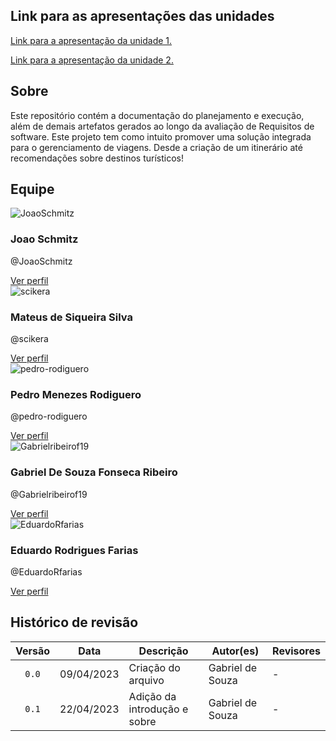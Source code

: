## Link para as apresentações das unidades
<a href="https://youtu.be/pDSMaeipmTE"> Link para a apresentação da unidade 1.</a>

<a href="https://youtu.be/hxYFbL8RVpI"> Link para a apresentação da unidade 2.</a>
<br>





## Sobre
Este repositório contém a documentação do planejamento e execução, além de demais artefatos gerados ao longo da avaliação de Requisitos de software. Este projeto tem como intuito promover uma solução integrada para o gerenciamento de viagens. Desde a criação de um itinerário até recomendações sobre destinos turísticos!


## Equipe

<div class="card">
  <img src="https://github.com/JoaoSchmitz.png" alt="JoaoSchmitz">
  <div class="info">
    <h3>Joao Schmitz</h3>
    <p>@JoaoSchmitz</p>
    <a href="https://github.com/JoaoSchmitz">Ver perfil</a>
  </div>
</div>
<div class="card">
  <img src="https://github.com/scikera.png" alt="scikera">
  <div class="info">
    <h3>Mateus de Siqueira Silva</h3>
    <p>@scikera</p>
    <a href="https://github.com/scikera">Ver perfil</a>
  </div>
</div>
<div class="card">
  <img src="https://github.com/pedro-rodiguero.png" alt="pedro-rodiguero">
  <div class="info">
    <h3>Pedro Menezes Rodiguero</h3>
    <p>@pedro-rodiguero</p>
    <a href="https://github.com/pedro-rodiguero">Ver perfil</a>
  </div>
</div>
<div class="card">
  <img src="https://github.com/Gabrielribeirof19.png" alt="Gabrielribeirof19">
  <div class="info">
    <h3>Gabriel De Souza Fonseca Ribeiro</h3>
    <p>@Gabrielribeirof19</p>
    <a href="https://github.com/Gabrielribeirof19">Ver perfil</a>
  </div>
</div>
<div class="card">
  <img src="https://github.com/Eduardo-RFarias.png" alt="EduardoRfarias">
  <div class="info">
    <h3>Eduardo Rodrigues Farias</h3>
    <p>@EduardoRfarias</p>
    <a href="https://github.com/Eduardo-RFarias">Ver perfil</a>
  </div>
</div>

## Histórico de revisão

| Versão     | Data        | Descrição            | Autor(es)                           | Revisores  |
| :--------: | :---------: | -------------------- | ----------------------------------  | ---------- |
| `0.0`      |  09/04/2023 | Criação do arquivo   |Gabriel de Souza                     | -          |
| `0.1`      |  22/04/2023 | Adição da introdução e sobre | Gabriel de Souza            | -          |
